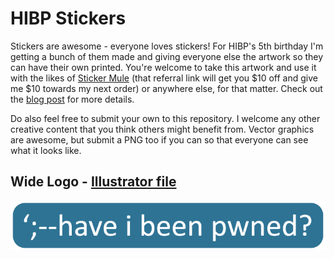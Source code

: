 # HIBP Stickers

Stickers are awesome - everyone loves stickers! For HIBP's 5th birthday I'm getting a bunch of them made and giving everyone else the artwork so they can have their own printed. You're welcome to take this artwork and use it with the likes of [Sticker Mule](https://www.stickermule.com/unlock?ref_id=1764621701&utm_medium=link&utm_source=invite) (that referral link will get you $10 off and give me $10 towards my next order) or anywhere else, for that matter. Check out the [blog post](https://www.troyhunt.com/have-i-been-pwned-the-sticker/) for more details.

Do also feel free to submit your own to this repository. I welcome any other creative content that you think others might benefit from. Vector graphics are awesome, but submit a PNG too if you can so that everyone can see what it looks like.

## Wide Logo - [Illustrator file](https://github.com/troyhunt/hibp-stickers/raw/master/Wide%20Logo/Wide%20Logo.ai)

![Wide Logo](Wide%20Logo/Wide%20Logo.png)